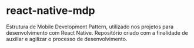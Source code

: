 # react-native-mdp
Estrutura de Mobile Development Pattern, utilizado nos projetos para desenvolvimento com React Native. Repositório criado com a finalidade de auxiliar e agilizar o processo de desenvolvimento.
